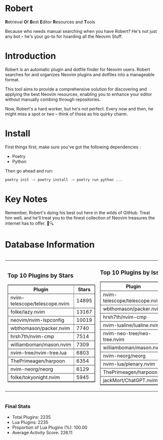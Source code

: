 # Robert

**R**etrieval
**O**f
**B**est
**E**ditor
**R**esources and
**T**ools

Because who needs manual searching when you have Robert?
He's not just any bot – he's your go-to for hoarding all the Neovim Stuff.

# Introduction
Robert is an automatic plugin and dotfile finder for Neovim users. Robert searches for and organizes Neovim plugins and dotfiles into a manageable format.

This tool aims to provide a comprehensive solution for discovering and applying the best Neovim resources, enabling you to enhance your editor without manually combing through repositories.

Now, Robert's a hard worker, but he's not perfect. Every now and then, he might miss a spot or two – think of those as his quirky charm. 

# Install
 First things first, make sure you've got the following dependencies :
  - Poetry 
  - Python 

Then go ahead and run:

```bash
poetry init -> poetry install -> poetry run python ...
```
# Key Notes

Remember, Robert's doing his best out here in the wilds of GitHub. Treat him well, and he'll treat you to the finest collection of Neovim treasures the internet has to offer. 🎩🔍


# Database Information

<div style='display:flex;flex-direction:row;justify-content:space-between;'><table><tr><td><h3>Top 10 Plugins by Stars</h3><table border="1"><tr><th>Plugin</th><th>Stars</th></tr><tr><td>nvim-telescope/telescope.nvim</td><td>14895</td></tr><tr><td>folke/lazy.nvim</td><td>13167</td></tr><tr><td>neovim/nvim-lspconfig</td><td>10019</td></tr><tr><td>wbthomason/packer.nvim</td><td>7740</td></tr><tr><td>hrsh7th/nvim-cmp</td><td>7514</td></tr><tr><td>williamboman/mason.nvim</td><td>7309</td></tr><tr><td>nvim-tree/nvim-tree.lua</td><td>6803</td></tr><tr><td>ThePrimeagen/harpoon</td><td>6354</td></tr><tr><td>nvim-neorg/neorg</td><td>6129</td></tr><tr><td>folke/tokyonight.nvim</td><td>5945</td></tr></table></td><td><h3>Top 10 Plugins by Issues</h3><table border="1"><tr><th>Plugin</th><th>Issues</th></tr><tr><td>nvim-telescope/telescope.nvim</td><td>338</td></tr><tr><td>wbthomason/packer.nvim</td><td>306</td></tr><tr><td>hrsh7th/nvim-cmp</td><td>256</td></tr><tr><td>nvim-lualine/lualine.nvim</td><td>209</td></tr><tr><td>nvim-neo-tree/neo-tree.nvim</td><td>204</td></tr><tr><td>williamboman/mason.nvim</td><td>173</td></tr><tr><td>nvim-neorg/neorg</td><td>169</td></tr><tr><td>nvim-lua/plenary.nvim</td><td>132</td></tr><tr><td>ThePrimeagen/harpoon</td><td>114</td></tr><tr><td>jackMort/ChatGPT.nvim</td><td>105</td></tr></table></td><td><h3>Top 10 Plugins by Forks</h3><table border="1"><tr><th>Plugin</th><th>Forks</th></tr><tr><td>neovim/nvim-lspconfig</td><td>2037</td></tr><tr><td>nvim-telescope/telescope.nvim</td><td>815</td></tr><tr><td>nvim-tree/nvim-tree.lua</td><td>604</td></tr><tr><td>nvim-lualine/lualine.nvim</td><td>457</td></tr><tr><td>folke/tokyonight.nvim</td><td>393</td></tr><tr><td>hrsh7th/nvim-cmp</td><td>376</td></tr><tr><td>ThePrimeagen/harpoon</td><td>356</td></tr><tr><td>folke/lazy.nvim</td><td>316</td></tr><tr><td>jackMort/ChatGPT.nvim</td><td>307</td></tr><tr><td>nvimdev/lspsaga.nvim</td><td>285</td></tr></table></td></tr></table></div>

### Final Stats
- Total Plugins: 2235
- Lua Plugins: 2235
- Proportion of Lua Plugins (%): 100.00
- Average Activity Score: 226.11

